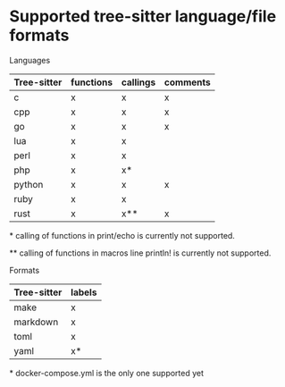 # Supported tree-sitter language/file formats

Languages

| Tree-sitter | functions | callings | comments 
| ----------- | ----------- | ----------- | --- |
| c | x | x | x |
| cpp | x | x | x |
| go | x | x | x |
| lua | x | x |
| perl | x | x |
| php | x | x* |
| python | x | x | x
| ruby | x | x |
| rust | x | x** | x

\* calling of functions in print/echo is currently not supported.

\** calling of functions in macros line println! is currently not supported.

Formats

| Tree-sitter | labels |
| ----------- | --- |
| make | x |
| markdown | x |
| toml | x |
| yaml | x* |


\* docker-compose.yml is the only one supported yet
